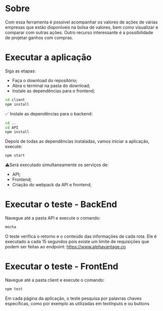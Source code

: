 # Sobre
Com essa ferramenta é possível acompanhar os valores de ações de várias empresas que estão disponíveis na bolsa de valores, bem como visualizar e comparar com outras ações.
Outro recurso interessante é a possibilidade de projetar ganhos com compras.


# Executar a aplicação

Siga as etapas:
   - Faça o download do repositório;
   - Abra o terminal na pasta do download;
   - Instale as dependências para o frontend;

 ```sh
cd client
npm install
```

✅ Instale as dependências para o backend:

 ```sh
cd ..
cd API
npm install
```

Depois de todas as dependências instaladas, vamos iniciar a aplicação, execute: 

 ```sh
npm start
```
⚠️Será executado simultaneamente os serviços de:
   - API;
   - Frontend;
   - Criação do webpack da API e frontend;

# Executar o teste - BackEnd

Navegue até a pasta API e execute o comando:

 ```sh
mocha
```

O teste verifica o retorno e o conteúdo das informações de cada rota.
Ele é executado a cada 15 segundos pois existe um limite de requisições que podem ser feitas ao endpoint: https://www.alphavantage.co

# Executar o teste - FrontEnd

Navegue até a pasta client e execute o comando:

 ```sh
npm test
```

Em cada página da aplicação, o teste pesquisa por palavras chaves especificas, como por exemplo as utilizadas em textInputs e ou buttons